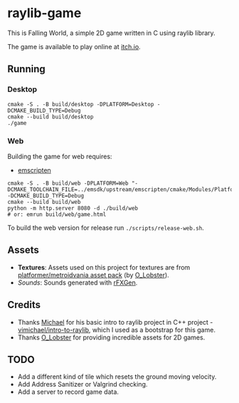 # raylib-game

This is Falling World, a simple 2D game written in C using raylib library.

The game is available to play online at [itch.io](https://maxclaus.itch.io/falling-world).

## Running

### Desktop

```
cmake -S . -B build/desktop -DPLATFORM=Desktop -DCMAKE_BUILD_TYPE=Debug
cmake --build build/desktop
./game
```

### Web

Building the game for web requires:

- [emscripten](https://emscripten.org/docs/getting_started/downloads.html)

```
cmake -S . -B build/web -DPLATFORM=Web "-DCMAKE_TOOLCHAIN_FILE=../emsdk/upstream/emscripten/cmake/Modules/Platform/Emscripten.cmake" -DCMAKE_BUILD_TYPE=Debug
cmake --build build/web
python -m http.server 8080 -d ./build/web
# or: emrun build/web/game.html
```

To build the web version for release run `./scripts/release-web.sh`.

## Assets

- **Textures**: Assets used on this project for textures are from [platformer/metroidvania asset pack](https://o-lobster.itch.io/platformmetroidvania-pixel-art-asset-pack) (by [O_Lobster](https://o-lobster.itch.io/)).
- _Sounds_: Sounds generated with [rFXGen](https://raylibtech.itch.io/rfxgen).

## Credits

- Thanks [Michael](https://github.com/vimichael) for his basic intro to raylib project in C++ project - [vimichael/intro-to-raylib](https://github.com/vimichael/intro-to-raylib), which I used as a bootstrap for this game.
- Thanks [O_Lobster](https://o-lobster.itch.io/) for providing incredible assets for 2D games.

## TODO

- Add a different kind of tile which resets the ground moving velocity.
- Add Address Sanitizer or Valgrind checking.
- Add a server to record game data.
